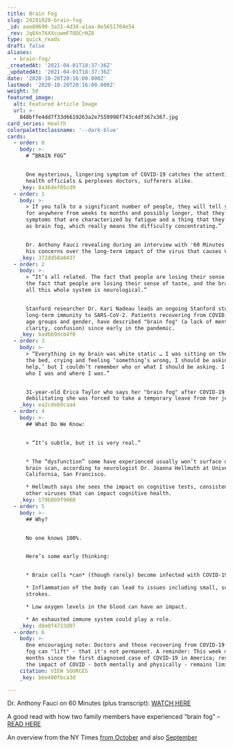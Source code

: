 ```yaml
---
title: Brain Fog
slug: 20201020-brain-fog
_id: aae89690-3a31-4d38-a1aa-8e5651704e54
_rev: Jq8Xn76XXcuwmF7UDCrHZ8
type: quick_reads
draft: false
aliases:
  - brain-fog/
_createdAt: '2021-04-01T18:37:36Z'
_updatedAt: '2021-04-01T18:37:36Z'
date: '2020-10-20T20:16:00.000Z'
lastmod: '2020-10-20T20:16:00.000Z'
weight: 50
featured_image:
  alt: Featured Article Image
  url: >-
    848bffe4dd7f33d6619263a2e7559998f743c4df367x367.jpg
card_series: Health
colorpaletteclassname: '--dark-blue'
cards:
  - order: 0
    body: >-
      # “BRAIN FOG”


      One mysterious, lingering symptom of COVID-19 catches the attention of top
      health officials & perplexes doctors, sufferers alike.
    _key: 0a364ef05cd9
  - order: 1
    body: >-
      > If you talk to a significant number of people, they will tell you that,
      for anywhere from weeks to months and possibly longer, that they have
      symptoms that are characterized by fatigue and a thing that they refer to
      as brain fog, which really means the difficulty concentrating.”


      Dr. Anthony Fauci revealing during an interview with '60 Minutes' one of
      his concerns over the long-term impact of the virus that causes COVID-19.
    _key: 372dd58a0437
  - order: 2
    body: >-
      > “It’s all related. The fact that people are losing their sense of smell,
      the fact that people are losing their sense of taste, and the brain fog —
      all this whole system is neurological.”


      Stanford researcher Dr. Kari Nadeau leads an ongoing Stanford study on
      long-term immunity to SARS-CoV-2. Patients recovering from COVID, across
      age groups and gender, have described "brain fog" (a lack of mental
      clarity, confusion) since early in the pandemic.
    _key: bad6b9dcb4f0
  - order: 3
    body: >-
      > “Everything in my brain was white static … I was sitting on the edge of
      the bed, crying and feeling ‘something’s wrong, I should be asking for
      help,’ but I couldn’t remember who or what I should be asking. I forgot
      who I was and where I was.”


      31-year-old Erica Taylor who says her "brain fog" after COVID-19 became so
      debilitating she was forced to take a temporary leave from her job.
    _key: ea2cdeb9caa4
  - order: 4
    body: >-
      ## What Do We Know:


      > “It’s subtle, but it is very real.”


      * The “dysfunction” some have experienced usually won’t surface during a
      brain scan, according to neurologist Dr. Joanna Hellmuth at University of
      California, San Francisco.

      * Hellmuth says she sees the impact on cognitive tests, consistent with
      other viruses that can impact cognitive health.
    _key: 179b0b9f9060
  - order: 5
    body: >-
      ## Why?


      No one knows 100%.


      Here’s some early thinking:


      * Brain cells *can* (though rarely) become infected with COVID-19.

      * Inflammation of the body can lead to issues including small, subtle
      strokes.

      * Low oxygen levels in the blood can have an impact.

      * An exhausted immune system could play a role.
    _key: d8e0f4723d07
  - order: 6
    body: >-
      One encouraging note: Doctors and those recovering from COVID-19 say this
      fog can "lift" - that it's not permanent. A reminder: This week marks 9
      months since the first diagnosed case of COVID-19 in America; research on
      the impact of COVID - both mentally and physically - remains limited.
    citation: VIEW SOURCES
    _key: b6e400fbca3d

---
```

Dr. Anthony Fauci on 60 Minutes (plus transcript): [WATCH HERE](https://www.cbsnews.com/news/fauci-covid-cases-increase-latest-60-minutes-2020-10-18/?ftag=CNM-00-10aab7d&linkId=102284605)

A good read with how two family members have experienced “brain fog” – [READ HERE](https://abc7news.com/covid-19-coronavirus-side-effects-brain-fog-memory-loss/7012035/)

An overview from the NY Times [from October](https://www.nytimes.com/2020/10/11/health/covid-survivors.html) and also [September](https://www.nytimes.com/2020/09/09/health/coronavirus-brain.html)